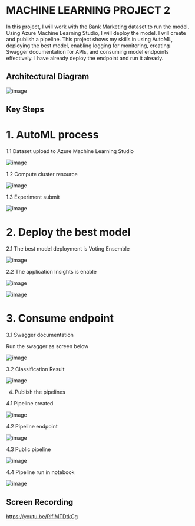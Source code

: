 

# MACHINE LEARNING PROJECT 2

In this project, I will work with the Bank Marketing dataset to run the model. Using Azure Machine Learning Studio, I will deploy the model. I will create and publish a pipeline. This project shows my skills in using AutoML, deploying the best model, enabling logging for monitoring, creating Swagger documentation for APIs, and consuming model endpoints effectively. I have already deploy the endpoint and run it already.

## Architectural Diagram

![image](https://github.com/user-attachments/assets/b60dd01d-e729-44eb-ab15-451972dcab7e)


## Key Steps




# 1. AutoML process
1.1 Dataset upload to Azure Machine Learning Studio


![image](https://github.com/user-attachments/assets/93aa30ea-3bb5-40eb-a162-220488fa9188)


1.2 Compute cluster resource

![image](https://github.com/user-attachments/assets/15f8a592-bc59-4e11-826b-c8fc62c827c7)


1.3 Experiment submit

![image](https://github.com/user-attachments/assets/a6e7b206-4bd1-4ede-aaf6-581db559d14a)


# 2. Deploy the best model
2.1 The best model deployment is Voting Ensemble

![image](https://github.com/user-attachments/assets/4e178691-e212-4507-91ad-b67ee5ab207a)



2.2 The application Insights is enable 


![image](https://github.com/user-attachments/assets/a3951509-1fae-4ffc-96b3-a355b9cd4ac5)


![image](https://github.com/user-attachments/assets/cbe0cddf-2c23-4402-92b3-53a8da785fae)




# 3. Consume endpoint
3.1 Swagger documentation

Run the swagger as screen below

![image](https://github.com/user-attachments/assets/acfd0580-239d-4292-97a0-7f2385c52511)



3.2 Classification Result

![image](https://github.com/user-attachments/assets/f84e21ae-3a65-4fbd-84d3-16965bff26a9)


4. Publish the pipelines
   
4.1 Pipeline created

![image](https://github.com/user-attachments/assets/8c02e92c-6fcc-404a-b5e4-1d76dea0601b)



4.2 Pipeline endpoint

![image](https://github.com/user-attachments/assets/f66f089a-a80f-4913-a560-f1519445cb93)


4.3 Public pipeline

![image](https://github.com/user-attachments/assets/3eecce8f-c294-46db-abf3-2a527135ef3f)

4.4 Pipeline run in notebook

![image](https://github.com/user-attachments/assets/80b45832-f16c-4d88-b6ed-3aca5ff6e286)






## Screen Recording
https://youtu.be/RlfiMTDtkCg

